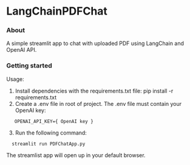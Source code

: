 # LangChainPDFChat
### About
A simple streamlit app to chat with uploaded PDF using LangChain and OpenAI API.

### Getting started 

Usage:
1. Install dependencies with the requirements.txt file: pip install -r requirements.txt
2. Create a .env file in root of project. The .env file must contain your OpenAI key:
```
   OPENAI_API_KEY={ OpenAI key }
```
3. Run the following command:
```
  streamlit run PDFChatApp.py
```
The streamlist app will open up in your default browser.


